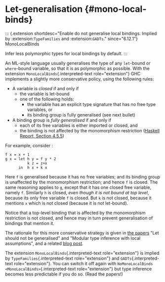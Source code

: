 Let-generalisation {#mono-local-binds}
==================

::: {.extension shortdesc="Enable do not generalise local bindings.
Implied by :extension:`TypeFamilies` and :extension:`GADTs`." since="6.12.1"}
MonoLocalBinds

Infer less polymorphic types for local bindings by default.
:::

An ML-style language usually generalises the type of any `let`-bound or
`where`-bound variable, so that it is as polymorphic as possible. With
the extension `MonoLocalBinds`{.interpreted-text role="extension"} GHC
implements a slightly more conservative policy, using the following
rules:

-   A variable is *closed* if and only if
    -   the variable is let-bound
    -   one of the following holds:
        -   the variable has an explicit type signature that has no free
            type variables, or
        -   its binding group is fully generalised (see next bullet)
-   A binding group is *fully generalised* if and only if
    -   each of its free variables is either imported or closed, and
    -   the binding is not affected by the monomorphism restriction
        ([Haskell Report, Section
        4.5.5](http://www.haskell.org/onlinereport/decls.html#sect4.5.5))

For example, consider :

    f x = x + 1
    g x = let h y = f y * 2
              k z = z+x
          in  h x + k x

Here `f` is generalised because it has no free variables; and its
binding group is unaffected by the monomorphism restriction; and hence
`f` is closed. The same reasoning applies to `g`, except that it has one
closed free variable, namely `f`. Similarly `h` is closed, *even though
it is not bound at top level*, because its only free variable `f` is
closed. But `k` is not closed, because it mentions `x` which is not
closed (because it is not let-bound).

Notice that a top-level binding that is affected by the monomorphism
restriction is not closed, and hence may in turn prevent generalisation
of bindings that mention it.

The rationale for this more conservative strategy is given in [the
papers](https://www.microsoft.com/en-us/research/wp-content/uploads/2016/02/jfp-outsidein.pdf)
\"Let should not be generalised\" and \"Modular type inference with
local assumptions\", and a related [blog
post](https://www.haskell.org/ghc/blog/20100930-LetGeneralisationInGhc7.html).

The extension `MonoLocalBinds`{.interpreted-text role="extension"} is
implied by `TypeFamilies`{.interpreted-text role="extension"} and
`GADTs`{.interpreted-text role="extension"}. You can switch it off again
with `NoMonoLocalBinds <MonoLocalBinds>`{.interpreted-text
role="extension"} but type inference becomes less predictable if you do
so. (Read the papers!)
